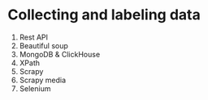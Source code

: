 # Collecting and labeling data

1. Rest API
2. Beautiful soup
3. MongoDB & ClickHouse
4. XPath
5. Scrapy
6. Scrapy media
7. Selenium
